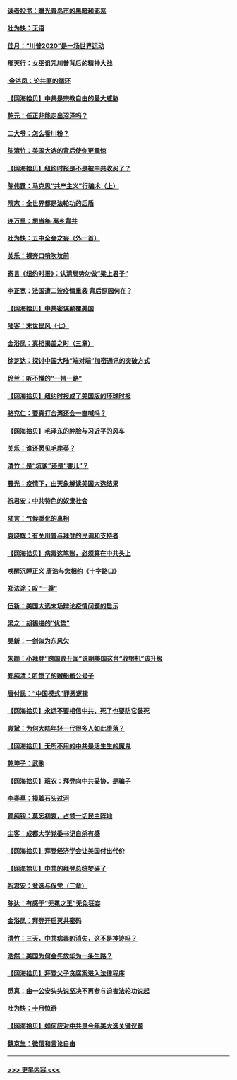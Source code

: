 #### [读者投书：曝光青岛市的黑暗和邪恶](../pages/nsc993/n12520988.md?t=11031351) 
#### [吐为快：无语](../pages/nsc993/n12518588.md?t=11031351) 
#### [佳月：“川普2020”是一场世界运动](../pages/nsc993/n12518581.md?t=11031351) 
#### [邢天行：女巫诅咒川普背后的精神大战](../pages/nsc993/n12517257.md?t=11031351) 
#### [ 金浴凤：论共匪的循环](../pages/nsc993/n12517133.md?t=11031351) 
#### [【网海拾贝】中共是宗教自由的最大威胁](../pages/nsc993/n12516879.md?t=11031351) 
#### [乾元：任正非能走出沼泽吗？](../pages/nsc993/n12515831.md?t=11031351) 
#### [二大爷：怎么看川粉？](../pages/nsc993/n12515820.md?t=11031351) 
#### [陈清竹：美国大选的背后使你更震惊](../pages/nsc993/n12515589.md?t=11031351) 
#### [【网海拾贝】纽约时报是不是被中共收买了？](../pages/nsc993/n12515122.md?t=11031351) 
#### [陈伟霆：马克思“共产主义”行骗术（上）](../pages/nsc993/n12510217.md?t=11031351) 
#### [隋志：全世界都是法轮功的后盾](../pages/nsc993/n12510636.md?t=11031351) 
#### [连万里：想当年‧离乡背井](../pages/nsc993/n12510623.md?t=11031351) 
#### [吐为快：五中全会之妄（外一首）](../pages/nsc993/n12510470.md?t=11031351) 
#### [关乐：裸奔口哨吹坟前](../pages/nsc993/n12510403.md?t=11031351) 
#### [寄言《纽约时报》：认清局势勿做“梁上君子”](../pages/nsc993/n12510042.md?t=11031351) 
#### [李正宽：法国遭二波疫情重袭 背后原因何在？](../pages/nsc993/n12509971.md?t=11031351) 
#### [【网海拾贝】中共密谋颠覆美国](../pages/nsc993/n12509816.md?t=11031351) 
#### [陆客：末世民风（七）](../pages/nsc993/n12507822.md?t=11031351) 
#### [金浴凤：真相揭盖之时（三章）](../pages/nsc993/n12507804.md?t=11031351) 
#### [徐芝达：探讨中国大陆“端对端”加密通讯的突破方式](../pages/nsc993/n12507682.md?t=11031351) 
#### [玲兰：听不懂的“一带一路”](../pages/nsc993/n12507669.md?t=11031351) 
#### [【网海拾贝】纽约时报成了美国版的环球时报](../pages/nsc993/n12507053.md?t=11031351) 
#### [骆克仁：要真打台湾还会一直喊吗？](../pages/nsc993/n12506843.md?t=11031351) 
#### [【网海拾贝】毛泽东的肿脸与习近平的风车](../pages/nsc993/n12504537.md?t=11031351) 
#### [关乐：谁还愿见毛岸英？](../pages/nsc993/n12503866.md?t=11031351) 
#### [清竹：是“坑爹”还是“害儿”？](../pages/nsc993/n12503034.md?t=11031351) 
#### [晨光：疫情下，由天象解读美国大选结果](../pages/nsc993/n12502536.md?t=11031351) 
#### [祝君安：中共特色的奴隶社会](../pages/nsc993/n12501529.md?t=11031351) 
#### [陆言：气候暖化的真相](../pages/nsc993/n12501183.md?t=11031351) 
#### [袁晓辉：有关川普与拜登的民调和支持者](../pages/nsc993/n12500433.md?t=11031351) 
#### [【网海拾贝】病毒这笔账，必须算在中共头上](../pages/nsc993/n12500320.md?t=11031351) 
#### [唤醒沉睡正义 唐浩与您相约《十字路口》](../pages/nsc993/n12497980.md?t=11031351) 
#### [郑法途：叹“一尊”](../pages/nsc993/n12498837.md?t=11031351) 
#### [伍新：美国大选末场辩论疫情问题的启示](../pages/nsc993/n12498829.md?t=11031351) 
#### [梁之：胡锡进的“优势”](../pages/nsc993/n12498780.md?t=11031351) 
#### [吴新：一剑似为东风欠](../pages/nsc993/n12498772.md?t=11031351) 
#### [朱颜：小拜登“跨国败丑闻”说明美国这台“收银机”该升级](../pages/nsc993/n12498731.md?t=11031351) 
#### [郑纯清：听惯了的贼船艄公号子](../pages/nsc993/n12498721.md?t=11031351) 
#### [唐付民：“中国模式”罪恶逻辑](../pages/nsc993/n12498310.md?t=11031351) 
#### [【网海拾贝】永远不要相信中共，死了也要防它装死](../pages/nsc993/n12498162.md?t=11031351) 
#### [袁斌：为何大陆年轻一代很多人如此堕落？](../pages/nsc993/n12495696.md?t=11031351) 
#### [【网海拾贝】无所不用的中共是活生生的魔鬼](../pages/nsc993/n12495621.md?t=11031351) 
#### [乾坤子：武歌](../pages/nsc993/n12493391.md?t=11031351) 
#### [【网海拾贝】班农：拜登向中共妥协，是骗子](../pages/nsc993/n12492877.md?t=11031351) 
#### [李春草：摸着石头过河](../pages/nsc993/n12491121.md?t=11031351) 
#### [颜纯钩：莫忘初衷，占领一切民主阵地](../pages/nsc993/n12490965.md?t=11031351) 
#### [尘客：成都大学党委书记自杀有感](../pages/nsc993/n12490950.md?t=11031351) 
#### [【网海拾贝】拜登经济学会让美国付出代价](../pages/nsc993/n12489662.md?t=11031351) 
#### [【网海拾贝】中共的拜登总统梦碎了](../pages/nsc993/n12487896.md?t=11031351) 
#### [祝君安：竞选与保党（三章）](../pages/nsc993/n12487258.md?t=11031351) 
#### [陈达：有感于“无冕之王”无免狂妄](../pages/nsc993/n12485133.md?t=11031351) 
#### [金浴凤：拜登开启灭共密码](../pages/nsc993/n12485125.md?t=11031351) 
#### [清竹：三天，中共病毒的消失，这不是神迹吗？](../pages/nsc993/n12485027.md?t=11031351) 
#### [浩然：美国为何会先放华为一条生路？](../pages/nsc993/n12484997.md?t=11031351) 
#### [【网海拾贝】拜登父子贪腐案进入法律程序](../pages/nsc993/n12484957.md?t=11031351) 
#### [觅真：由一公安头头说坚决不再参与迫害法轮功说起](../pages/nsc993/n12484212.md?t=11031351) 
#### [吐为快：十月惊奇](../pages/nsc993/n12484172.md?t=11031351) 
#### [【网海拾贝】如何应对中共是今年美大选关键议题](../pages/nsc993/n12483755.md?t=11031351) 
#### [魏京生：微信和言论自由](../pages/nsc993/n12483372.md?t=11031351) 

----
#### [ >>> 更早内容 <<< ](../indexes/nsc993-earlier.md)

